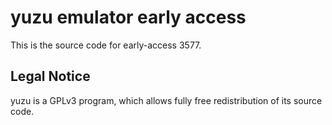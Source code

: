 yuzu emulator early access
=============

This is the source code for early-access 3577.

## Legal Notice

yuzu is a GPLv3 program, which allows fully free redistribution of its source code.